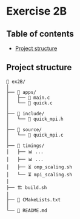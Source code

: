 # Exercise 2B

## Table of contents
- [Project structure](#project-structure)

## Project structure

```
📂 ex2B/
│ 
├── 📂 apps/
│   ├── 📄 main.c
│   └── 📄 quick.c
│
├── 📂 include/
│   └── 📄 quick_mpi.h
│
├── 📂 source/
│   └── 📄 quick_mpi.c
│
├── 📂 timings/
│   ├── 📊 ...
│   ├── 📊 ...
│   ├── ⏳ omp_scaling.sh
│   └── ⏳ mpi_scaling.sh
│
├── 🏗️ build.sh
│
├── 📝 CMakeLists.txt
│
└── 📰 README.md

```
